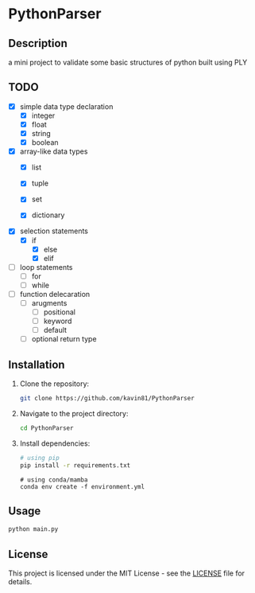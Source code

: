 # PythonParser

## Description
a mini project to validate some basic structures of python built using PLY


## TODO

- [x] simple data type declaration
  - [x] integer
  - [x] float
  - [x] string
  - [x] boolean

- [x] array-like data types
  - [x] list
  - [x] tuple
  - [x] set
  - [x] dictionary


- [x] selection statements
  - [x] if
    - [x] else
    - [x] elif

- [ ] loop statements
  - [ ] for
  - [ ] while

- [ ] function delecaration
  - [ ] arugments
    - [ ] positional
    - [ ] keyword
    - [ ] default
  - [ ] optional return type

## Installation
1. Clone the repository:
    ```bash
    git clone https://github.com/kavin81/PythonParser
    ```
2. Navigate to the project directory:
    ```bash
    cd PythonParser
    ```
3. Install dependencies:
    ```bash
    # using pip
    pip install -r requirements.txt
    ```
    ```
    # using conda/mamba
    conda env create -f environment.yml
    ```


## Usage

```bash
python main.py
```

## License
This project is licensed under the MIT License - see the [LICENSE](LICENSE) file for details.

